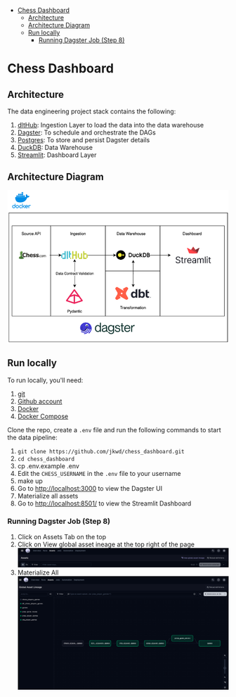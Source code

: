 - [Chess Dashboard](#chess-dashboard)
  - [Architecture](#architecture)
  - [Architecture Diagram](#architecture-diagram)
  - [Run locally](#run-locally)
    - [Running Dagster Job (Step 8)](#running-dagster-job-step-8)

# Chess Dashboard
## Architecture
The data engineering project stack contains the following:
1. [dltHub](https://dlthub.com/): Ingestion Layer to load the data into the data warehouse
2. [Dagster](https://dagster.io/): To schedule and orchestrate the DAGs
3. [Postgres](https://www.postgresql.org/): To store and persist Dagster details
4. [DuckDB](https://duckdb.org/): Data Warehouse
5. [Streamlit](https://streamlit.io/): Dashboard Layer

## Architecture Diagram
![](img/architecture.png)

## Run locally
To run locally, you'll need:
1. [git](https://git-scm.com/book/en/v2/Getting-Started-Installing-Git)
2. [Github account](https://github.com/)
3. [Docker](https://docs.docker.com/engine/install/)
4. [Docker Compose](https://docs.docker.com/compose/install/)

Clone the repo, create a `.env` file and run the following commands to start the data pipeline:

1. `git clone https://github.com/jkwd/chess_dashboard.git`
2. `cd chess_dashboard`
3. cp .env.example .env
4. Edit the `CHESS_USERNAME` in the `.env` file to your username
5. make up
6. Go to [http://localhost:3000](http://localhost:3000) to view the Dagster UI
7. Materialize all assets
8. Go to [http://localhost:8501/](http://localhost:8501/) to view the Streamlit Dashboard

### Running Dagster Job (Step 8)
1. Click on Assets Tab on the top
2. Click on View global asset ineage at the top right of the page
![](img/dagster_assets.png)
3. Materialize All
![](img/lineage.png)